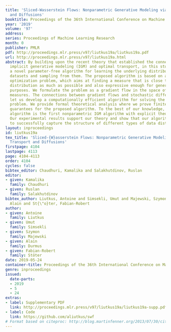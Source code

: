 ```yaml
---
title: 'Sliced-Wasserstein Flows: Nonparametric Generative Modeling via Optimal Transport
  and Diffusions'
booktitle: Proceedings of the 36th International Conference on Machine Learning
year: '2019'
volume: '97'
address: 
series: Proceedings of Machine Learning Research
month: 0
publisher: PMLR
pdf: http://proceedings.mlr.press/v97/liutkus19a/liutkus19a.pdf
url: http://proceedings.mlr.press/v97/liutkus19a.html
abstract: By building upon the recent theory that established the connection between
  implicit generative modeling (IGM) and optimal transport, in this study, we propose
  a novel parameter-free algorithm for learning the underlying distributions of complicated
  datasets and sampling from them. The proposed algorithm is based on a functional
  optimization problem, which aims at finding a measure that is close to the data
  distribution as much as possible and also expressive enough for generative modeling
  purposes. We formulate the problem as a gradient flow in the space of probability
  measures. The connections between gradient flows and stochastic differential equations
  let us develop a computationally efficient algorithm for solving the optimization
  problem. We provide formal theoretical analysis where we prove finite-time error
  guarantees for the proposed algorithm. To the best of our knowledge, the proposed
  algorithm is the first nonparametric IGM algorithm with explicit theoretical guarantees.
  Our experimental results support our theory and show that our algorithm is able
  to successfully capture the structure of different types of data distributions.
layout: inproceedings
id: liutkus19a
tex_title: 'Sliced-{W}asserstein Flows: Nonparametric Generative Modeling via Optimal
  Transport and Diffusions'
firstpage: 4104
lastpage: 4113
page: 4104-4113
order: 4104
cycles: false
bibtex_editor: Chaudhuri, Kamalika and Salakhutdinov, Ruslan
editor:
- given: Kamalika
  family: Chaudhuri
- given: Ruslan
  family: Salakhutdinov
bibtex_author: Liutkus, Antoine and Simsekli, Umut and Majewski, Szymon and Durmus,
  Alain and St{\"o}ter, Fabian-Robert
author:
- given: Antoine
  family: Liutkus
- given: Umut
  family: Simsekli
- given: Szymon
  family: Majewski
- given: Alain
  family: Durmus
- given: Fabian-Robert
  family: Stöter
date: 2019-05-24
container-title: Proceedings of the 36th International Conference on Machine Learning
genre: inproceedings
issued:
  date-parts:
  - 2019
  - 5
  - 24
extras:
- label: Supplementary PDF
  link: http://proceedings.mlr.press/v97/liutkus19a/liutkus19a-supp.pdf
- label: Code
  link: https://github.com/aliutkus/swf
# Format based on citeproc: http://blog.martinfenner.org/2013/07/30/citeproc-yaml-for-bibliographies/
---
```

